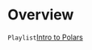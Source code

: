 # Overview

`Playlist`[Intro to Polars](https://www.youtube.com/playlist?list=PL6FP7t_F5uo6M-YXwZ5cadqr3EMwPoteP)  